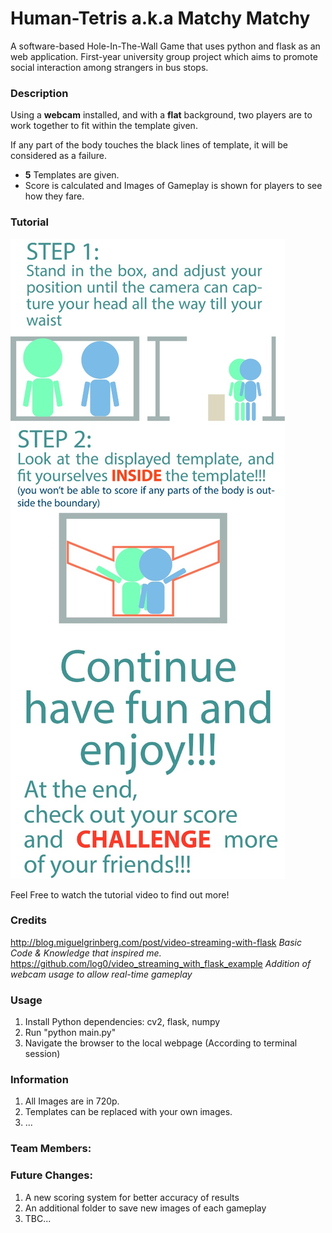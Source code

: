 # Human-Tetris a.k.a Matchy Matchy
A software-based Hole-In-The-Wall Game that uses python and flask as an web application.
First-year university group project which aims to promote social interaction among strangers in bus stops.

### Description
Using a **webcam** installed, and with a **flat** background, two players are to work together to fit within the template given.

If any part of the body touches the black lines of template, it will be considered as a failure.

* **5** Templates are given.
* Score is calculated and Images of Gameplay is shown for players to see how they fare.


### Tutorial

![Tutorial](/static/tutorial.jpg)

Feel Free to watch the tutorial video to find out more!

### Credits
http://blog.miguelgrinberg.com/post/video-streaming-with-flask
*Basic Code & Knowledge that inspired me.*
https://github.com/log0/video_streaming_with_flask_example
*Addition of webcam usage to allow real-time gameplay*

### Usage
1. Install Python dependencies: cv2, flask, numpy
2. Run "python main.py"
3. Navigate the browser to the local webpage (According to terminal session)

### Information
1. All Images are in 720p.
2. Templates can be replaced with your own images.
3. ...

### Team Members:


### Future Changes:
1. A new scoring system for better accuracy of results
2. An additional folder to save new images of each gameplay
3. TBC...
